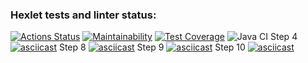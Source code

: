 ### Hexlet tests and linter status:
[![Actions Status](https://github.com/Kagawan/java-project-71/actions/workflows/hexlet-check.yml/badge.svg)](https://github.com/Kagawan/java-project-71/actions)
[![Maintainability](https://api.codeclimate.com/v1/badges/2dc514cc3eb1d02a9565/maintainability)](https://codeclimate.com/github/Kagawan/java-project-71/maintainability)
[![Test Coverage](https://api.codeclimate.com/v1/badges/2dc514cc3eb1d02a9565/test_coverage)](https://codeclimate.com/github/Kagawan/java-project-71/test_coverage)
![Java CI](https://github.com/Kagawan/java-project-71/workflows/Java%20CI/badge.svg)
Step 4 
[![asciicast](https://asciinema.org/a/664842}.svg)](https://asciinema.org/a/664842)
Step 8
[![asciicast](https://asciinema.org/a/664843}.svg)](https://asciinema.org/a/664843)
Step 9
[![asciicast](https://asciinema.org/a/664844}.svg)](https://asciinema.org/a/664844)
Step 10
[![asciicast](https://asciinema.org/a/664845}.svg)](https://asciinema.org/a/664845)